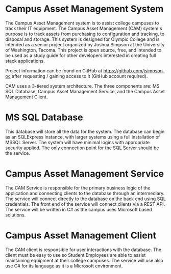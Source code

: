 # Campus Asset Management System

The Campus Asset Management system is to assist college campuses to track their IT equipment. The Campus Asset Management (CAM) system's purpose is to track assets from purchasing to configuration and tracking, to disposal and storage. This system is designed for Olympic College and is intended as a senior project organized by Joshua Simpson at the University of Washington, Tacoma. This project is open source, free, and intended to be used as a study guide for other developers interested in creating full stack applications.

Project information can be found on GitHub at https://github.com/jsimpson-oc after requesting / gaining access to it (GitHub account required).

CAM uses a 3-tiered system architecture. The three components are: MS SQL Database, Campus Asset Management Service, and the Campus Asset Management Client.

# MS SQL Database

This database will store all the data for the system. The database can begin as an SQLExpress instance, with larger systems using a full installation of MSSQL Server. The system will have minimal logins with appropriate security applied. The only connection point for the SQL Server should be the service.

# Campus Asset Management Service

The CAM Service is responsible for the primary business logic of the application and connecting clients to the database through an intermediary. The service will connect directly to the database on the back end using SQL credentials. The front end of the service will connect clients via a REST API. The service will be written in C# as the campus uses Microsoft based solutions.

# Campus Asset Management Client

The CAM client is responsible for user interactions with the database. The client must be easy to use so Student Employees are able to assist maintaining equipment at their college campuses. The service will use also use C# for its language as it is a Microsoft environment.
